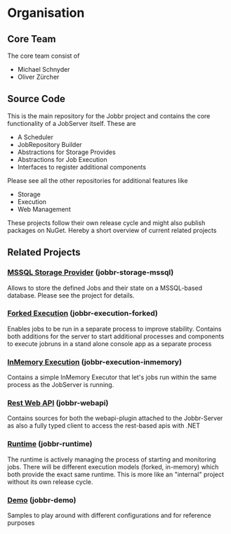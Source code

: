 # Organisation
## Core Team
The core team consist of
* Michael Schnyder
* Oliver Zürcher

## Source Code
This is the main repository for the Jobbr project and contains the core functionality of a JobServer itself. These are

* A Scheduler
* JobRepository Builder
* Abstractions for Storage Provides
* Abstractions for Job Execution
* Interfaces to register additional components

Please see all the other repositories for additional features like
* Storage
* Execution
* Web Management

These projects follow their own release cycle and might also publish packages on NuGet. Hereby a short overview of current related projects

## Related Projects

### [MSSQL Storage Provider](https://github.com/jobbrIO/jobbr-storage-mssql) (jobbr-storage-mssql)
Allows to store the defined Jobs and their state on a MSSQL-based database. Please see the project for details.

### [Forked Execution](https://github.com/jobbrIO/jobbr-execution-forked) (jobbr-execution-forked)
Enables jobs to be run in a separate process to improve stability. Contains both additions for the server to start additional processes and components to execute jobruns in a stand alone console app as a separate process

### [InMemory Execution](https://github.com/jobbrIO/jobbr-execution-inmemory) (jobbr-execution-inmemory)
Contains a simple InMemory Executor that let's jobs run within the same process as the JobServer is running.

### [Rest Web API](https://github.com/jobbrIO/jobbr-webapi) (jobbr-webapi)
Contains sources for both the webapi-plugin attached to the Jobbr-Server as also a fully typed client to access the rest-based apis with .NET

### [Runtime](https://github.com/jobbrIO/jobbr-runtime) (jobbr-runtime)
The runtime is actively managing the process of starting and monitoring jobs. There will be different execution models (forked, in-memory) which both provide the exact same runtime. This is more like an "internal" project without its own release cycle.

### [Demo](https://github.com/jobbrIO/demo) (jobbr-demo)
Samples to play around with different configurations and for reference purposes